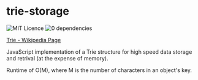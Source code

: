 # trie-storage
![MIT Licence](https://img.shields.io/badge/licence-MIT-brightgreen.svg?style=flat) ![0 dependencies](https://img.shields.io/badge/dependencies-none-brightgreen.svg?style=flat)

[Trie - Wikipedia Page](https://en.wikipedia.org/wiki/Trie)

JavaScript implementation of a Trie structure for high speed data storage and retrival (at the expense of memory).

Runtime of O(M), where M is the number of characters in an object's key.
  

